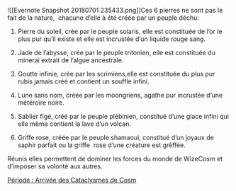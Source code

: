 ![[Evernote Snapshot 20180701 235433.png]]Ces 6 pierres ne sont pas le fait de la nature,  chacune d’elle à été créée par un peuple déchu:

  

1. Pierre du soleil, crée par le peuple solaris, elle est constituée de l’or le plus pur qu’il existe et elle est incrustée d’un liquide rouge sang.
    
2. Jade de l’abysse, crée par le peuple tritonien, elle est constituée du minerai extrait de l’algue ancestrale.
    
3. Goutte infinie, crée par les scrimiens,elle est constituée du plus pur rubis jamais créé et contient un souffle infini.
    
4. Lune sans nom, créée par les moongriens, agathe pur incrustée d’une météroïre noire.
    
5. Sablier figé, créé par le peuple plébinien, constitué d’une glace infini qui elle même contient la lave d’un volcan.
    
6. Griffe rose, créée par le peuple shamaoui, constitué d’un joyaux de saphir parfait ou la griffe  rose d’une créature est grêffée.
    

  

Réunis elles permettent de dominer les forces du monde de WizeCosm et d’imposer sa volonté aux autres.

  

[Période : Arrivée des Cataclysmes de Cosm](evernote:///view/53504706/s328/1b4620c1-cd4a-24dc-20fb-4b354fc95389/7099349f-80c2-af4a-b9cf-dc091e25e1d4/)
